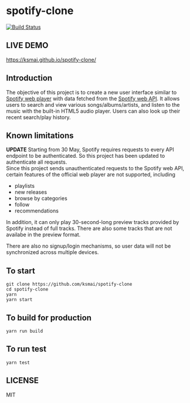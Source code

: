 # spotify-clone
[![Build Status](https://travis-ci.org/ksmai/spotify-clone.svg?branch=master)](https://travis-ci.org/ksmai/spotify-clone)

## LIVE DEMO
https://ksmai.github.io/spotify-clone/

## Introduction
The objective of this project is to create a new user interface similar to [Spotify web player](https://play.spotify.com/) with data fetched from the [Spotify web API](https://developer.spotify.com/web-api/). It allows users to search and view various songs/albums/artists, and listen to the music with the built-in HTML5 audio player. Users can also look up their recent search/play history.

## Known limitations
**UPDATE** Starting from 30 May, Spotify requires requests to every API endpoint to be authenticated. So this project has been updated to authenticate all requests.  
Since this project sends unauthenticated requests to the Spotify web API, certain features of the official web player are not supported, including
  - playlists
  - new releases
  - browse by categories
  - follow
  - recommendations

In addition, it can only play 30-second-long preview tracks provided by Spotify instead of full tracks. There are also some tracks that are not availabe in the preview format.

There are also no signup/login mechanisms, so user data will not be synchronized across multiple devices.

## To start
```
git clone https://github.com/ksmai/spotify-clone
cd spotify-clone
yarn
yarn start
```

## To build for production
```
yarn run build
```

## To run test
```
yarn test
```

## LICENSE
MIT
